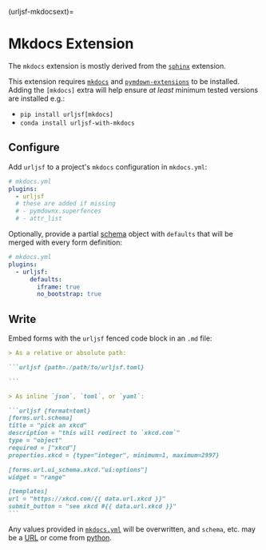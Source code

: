(urljsf-mkdocsext)=

# Mkdocs Extension

The `mkdocs` extension is mostly derived from the [`sphinx`](./sphinx.md) extension.

This extension requires [`mkdocs`][mkdocs] and [`pymdown-extensions`][pmdx] to be
installed. Adding the `[mkdocs]` extra will help ensure _at least_ minimum tested
versions are installed e.g.:

- `pip install urljsf[mkdocs]`
- `conda install urljsf-with-mkdocs`

[mkdocs]: https://www.mkdocs.org
[pmdx]: https://github.com/facelessuser/pymdown-extensions

## Configure

Add `urljsf` to a project's `mkdocs` configuration in `mkdocs.yml`:

```yaml
# mkdocs.yml
plugins:
  - urljsf
  # these are added if missing
  # - pymdownx.superfences
  # - attr_list
```

Optionally, provide a partial [schema](./schema.rst) object with `defaults` that will be
merged with every form definition:

```yaml
# mkdocs.yml
plugins:
  - urljsf:
      defaults:
        iframe: true
        no_bootstrap: true
```

## Write

Embed forms with the `urljsf` fenced code block in an `.md` file:

````markdown
> As a relative or absolute path:

```urljsf {path=./path/to/urljsf.toml}

```

> As inline `json`, `toml`, or `yaml`:

```urljsf {format=toml}
[forms.url.schema]
title = "pick an xkcd"
description = "this will redirect to `xkcd.com`"
type = "object"
required = ["xkcd"]
properties.xkcd = {type="integer", minimum=1, maximum=2997}

[forms.url.ui_schema.xkcd."ui:options"]
widget = "range"

[templates]
url = "https://xkcd.com/{{ data.url.xkcd }}"
submit_button = "see xkcd #{{ data.url.xkcd }}"
```
````

Any values provided in [`mkdocs.yml`](#configure) will be overwritten, and `schema`,
etc. may be a [URL](./advanced/remote.md#remote-urls) or come from
[python](./advanced/remote.md#python).
